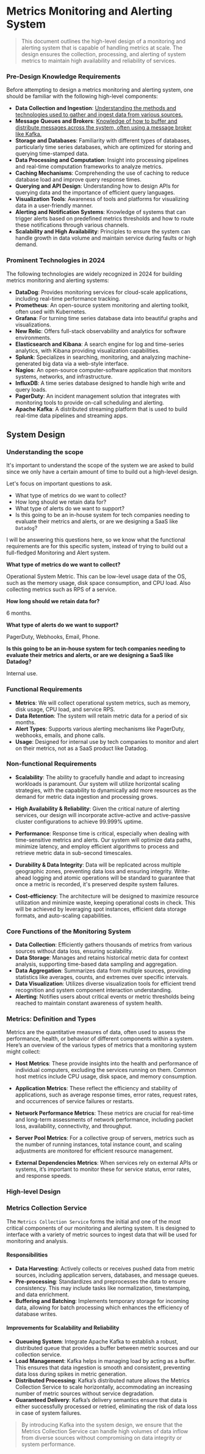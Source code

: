# Metrics Monitoring and Alerting System

 > This document outlines the high-level design of a monitoring and alerting system that is capable of handling metrics at scale. The design ensures the collection, processing, and alerting of system metrics to maintain high availability and reliability of services.

### Pre-Design Knowledge Requirements
Before attempting to design a metrics monitoring and alerting system, one should be familiar with the following high-level components:

- **Data Collection and Ingestion**: [Understanding the methods and technologies used to gather and ingest data from various sources.](https://levelup.gitconnected.com/common-data-ingestion-use-cases-and-methods-in-data-engineering-a-brief-introduction-a2849c07f4a)
- **Message Queues and Brokers**: [Knowledge of how to buffer and distribute messages across the system, often using a message broker like Kafka.](https://digitalscholarship.unlv.edu/cgi/viewcontent.cgi?article=4749&context=thesesdissertations)
- **Storage and Databases**: Familiarity with different types of databases, particularly time series databases, which are optimized for storing and querying time-stamped data.
- **Data Processing and Computation**: Insight into processing pipelines and real-time computation frameworks to analyze metrics.
- **Caching Mechanisms**: Comprehending the use of caching to reduce database load and improve query response times.
- **Querying and API Design**: Understanding how to design APIs for querying data and the importance of efficient query languages.
- **Visualization Tools**: Awareness of tools and platforms for visualizing data in a user-friendly manner.
- **Alerting and Notification Systems**: Knowledge of systems that can trigger alerts based on predefined metrics thresholds and how to route these notifications through various channels.
- **Scalability and High Availability**: Principles to ensure the system can handle growth in data volume and maintain service during faults or high demand.

### Prominent Technologies in 2024
The following technologies are widely recognized in 2024 for building metrics monitoring and alerting systems:

- **DataDog**: Provides monitoring services for cloud-scale applications, including real-time performance tracking.
- **Prometheus**: An open-source system monitoring and alerting toolkit, often used with Kubernetes.
- **Grafana**: For turning time series database data into beautiful graphs and visualizations.
- **New Relic**: Offers full-stack observability and analytics for software environments.
- **Elasticsearch and Kibana**: A search engine for log and time-series analytics, with Kibana providing visualization capabilities.
- **Splunk**: Specializes in searching, monitoring, and analyzing machine-generated big data via a web-style interface.
- **Nagios**: An open-source computer-software application that monitors systems, networks, and infrastructure.
- **InfluxDB**: A time series database designed to handle high write and query loads.
- **PagerDuty**: An incident management solution that integrates with monitoring tools to provide on-call scheduling and alerting.
- **Apache Kafka**: A distributed streaming platform that is used to build real-time data pipelines and streaming apps.

## System Design

### Understanding the scope

It's important to understand the scope of the system we are asked to build since we only have a certain amount of time to build out a high-level design.

Let's focus on important questions to ask.
- What type of metrics do we want to collect?
- How long should we retain data for?
- What type of alerts do we want to support?
- Is this going to be an in-house system for tech companies needing to evaluate their metrics and alerts, or are we designing a SaaS like `Datadog`?

I will be answering this questions here, so we know what the functional requirements are for this specific system, instead of trying to build out a full-fledged Monitoring and Alert system.

**What type of metrics do we want to collect?**

Operational System Metric. This can be low-level usage data of the OS, such as the memory usage, disk space consumption, and CPU load. Also collecting metrics such as RPS of a service. 

**How long should we retain data for?**

6 months. 

**What type of alerts do we want to support?**

PagerDuty, Webhooks, Email, Phone.

**Is this going to be an in-house system for tech companies needing to evaluate their metrics and alerts, or are we designing a SaaS like Datadog?**

Internal use. 

### Functional Requirements

- **Metrics**: We will collect operational system metrics, such as memory, disk usage, CPU load, and service RPS.
- **Data Retention**: The system will retain metric data for a period of six months.
- **Alert Types**: Supports various alerting mechanisms like PagerDuty, webhooks, emails, and phone calls.
- **Usage**: Designed for internal use by tech companies to monitor and alert on their metrics, not as a SaaS product like Datadog.


### Non-functional Requirements

- **Scalability**: The ability to gracefully handle and adapt to increasing workloads is paramount. Our system will utilize horizontal scaling strategies, with the capability to dynamically add more resources as the demand for metric data ingestion and processing grows.

- **High Availability & Reliability**: Given the critical nature of alerting services, our design will incorporate active-active and active-passive cluster configurations to achieve 99.999% uptime.

- **Performance**: Response time is critical, especially when dealing with time-sensitive metrics and alerts. Our system will optimize data paths, minimize latency, and employ efficient algorithms to process and retrieve metric data in sub-second timescales.

- **Durability & Data Integrity**: Data will be replicated across multiple geographic zones, preventing data loss and ensuring integrity. Write-ahead logging and atomic operations will be standard to guarantee that once a metric is recorded, it's preserved despite system failures.

- **Cost-efficiency**: The architecture will be designed to maximize resource utilization and minimize waste, keeping operational costs in check. This will be achieved by leveraging spot instances, efficient data storage formats, and auto-scaling capabilities.

### Core Functions of the Monitoring System

- **Data Collection**: Efficiently gathers thousands of metrics from various sources without data loss, ensuring scalability.
- **Data Storage**: Manages and retains historical metric data for context analysis, supporting time-based data sampling and aggregation.
- **Data Aggregation**: Summarizes data from multiple sources, providing statistics like averages, counts, and extremes over specific intervals.
- **Data Visualization**: Utilizes diverse visualization tools for efficient trend recognition and system component interaction understanding.
- **Alerting**: Notifies users about critical events or metric thresholds being reached to maintain constant awareness of system health.

### Metrics: Definition and Types

Metrics are the quantitative measures of data, often used to assess the performance, health, or behavior of different components within a system. Here’s an overview of the various types of metrics that a monitoring system might collect:

- **Host Metrics**: These provide insights into the health and performance of individual computers, excluding the services running on them. Common host metrics include CPU usage, disk space, and memory consumption.

- **Application Metrics**: These reflect the efficiency and stability of applications, such as average response times, error rates, request rates, and occurrences of service failures or restarts.

- **Network Performance Metrics**: These metrics are crucial for real-time and long-term assessments of network performance, including packet loss, availability, connectivity, and throughput.

- **Server Pool Metrics**: For a collective group of servers, metrics such as the number of running instances, total instance count, and scaling adjustments are monitored for efficient resource management.

- **External Dependencies Metrics**: When services rely on external APIs or systems, it’s important to monitor these for service status, error rates, and response speeds.

### High-level Design

### Metrics Collection Service

The `Metrics Collection Service` forms the initial and one of the most critical components of our monitoring and alerting system. It is designed to interface with a variety of metric sources to ingest data that will be used for monitoring and analysis.

#### Responsibilities

- **Data Harvesting**: Actively collects or receives pushed data from metric sources, including application servers, databases, and message queues.
- **Pre-processing**: Standardizes and preprocesses the data to ensure consistency. This may include tasks like normalization, timestamping, and data enrichment.
- **Buffering and Batching**: Implements temporary storage for incoming data, allowing for batch processing which enhances the efficiency of database writes.

#### Improvements for Scalability and Reliability

- **Queueing System**: Integrate Apache Kafka to establish a robust, distributed queue that provides a buffer between metric sources and our collection service.
- **Load Management**: Kafka helps in managing load by acting as a buffer. This ensures that data ingestion is smooth and consistent, preventing data loss during spikes in metric generation.
- **Distributed Processing**: Kafka’s distributed nature allows the Metrics Collection Service to scale horizontally, accommodating an increasing number of metric sources without service degradation.
- **Guaranteed Delivery**: Kafka’s delivery semantics ensure that data is either successfully processed or retried, eliminating the risk of data loss in case of system failures.

> By introducing Kafka into the system design, we ensure that the Metrics Collection Service can handle high volumes of data inflow from diverse sources without compromising on data integrity or system performance.
